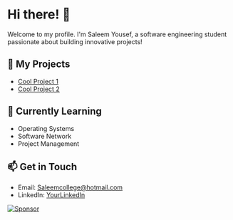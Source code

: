 # Hi there! 👋
Welcome to my profile. I'm Saleem Yousef, a software engineering student passionate about building innovative projects!

## 🚀 My Projects
- [Cool Project 1](https://github.com/yourproject)
- [Cool Project 2](https://github.com/yourproject)

## 🌱 Currently Learning
- Operating Systems
- Software Network
- Project Management

## 📫 Get in Touch
- Email: Saleemcollege@hotmail.com
- LinkedIn: [YourLinkedIn](https://linkedin.com/in/yourprofile)
 
[![Sponsor](https://img.shields.io/badge/Sponsor%20Me-❤-red)](https://github.com/sponsors/Arikatakur)  
